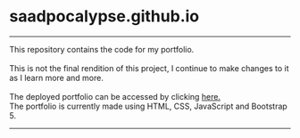 # saadpocalypse.github.io

<hr>

This repository contains the code for my portfolio.<br><br>
This is not the final rendition of this project, I continue to make changes to it as I learn more and more. <br><br>
The deployed portfolio can be accessed by clicking [here.](https://saadpocalypse.github.io) <br>
The portfolio is currently made using HTML, CSS, JavaScript and Bootstrap 5.

<hr>
